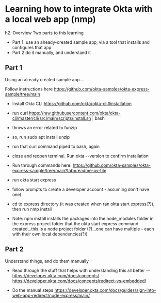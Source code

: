 #  Learning how to integrate Okta with a local web app (nmp)

h2. Overview
Two parts to this learning
- Part 1: use an already-created sample app, via a tool that installs and configures that app
- Part 2 do it manually, and understand it

## Part 1

Using an already created sample app....

Follow instructions here https://github.com/okta-samples/okta-express-sample/tree/main

* Install Okta CLI https://github.com/okta/okta-cli#installation
 - run curl https://raw.githubusercontent.com/okta/okta-cli/master/cli/src/main/scripts/install.sh | bash
  - throws an error related to funzip
   - so, run sudo apt install unzip
  - run that curl command piped to bash, again
 - close and reopen terminal.  Run okta --version to confirm installation

- Run through commands here: https://github.com/okta-samples/okta-express-sample/tree/main?tab=readme-ov-file
 - run okta start express
  - follow prompts to create a developer account - assuming don't have one)
  - cd to express directory (it was created when ran okta start express(?)), then run nmp install
   - Note: npm install installs the packages into the node_modules folder in the express project folder that the okta start express command created...this is a node project folder (?)...one can have multiple - each with their own local dependencies(?))

## Part 2

Understand things, and do them manually
- Read through the stuff that helps with understanding this all better
-- https://developer.okta.com/docs/concepts/
-- https://developer.okta.com/docs/concepts/redirect-vs-embedded/

- Do the manual steps https://developer.okta.com/docs/guides/sign-into-web-app-redirect/node-express/main/
